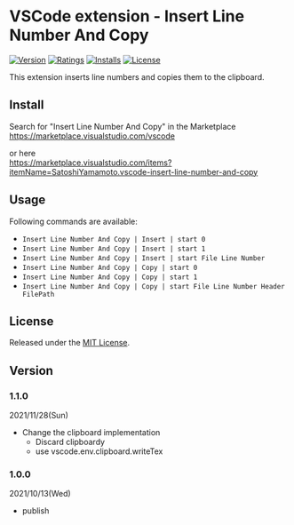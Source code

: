 # VSCode extension - Insert Line Number And Copy

[![Version][version-badge]][marketplace]
[![Ratings][ratings-badge]][marketplace-ratings]
[![Installs][installs-badge]][marketplace]
[![License][license-badge]][license]

This extension inserts line numbers and copies them to the clipboard.

## Install

Search for "Insert Line Number And Copy" in the Marketplace  
https://marketplace.visualstudio.com/vscode

or here  
https://marketplace.visualstudio.com/items?itemName=SatoshiYamamoto.vscode-insert-line-number-and-copy

## Usage

Following commands are available:

- `Insert Line Number And Copy | Insert | start 0`
- `Insert Line Number And Copy | Insert | start 1`
- `Insert Line Number And Copy | Insert | start File Line Number`
- `Insert Line Number And Copy | Copy | start 0`
- `Insert Line Number And Copy | Copy | start 1`
- `Insert Line Number And Copy | Copy | start File Line Number Header FilePath`

## License

Released under the [MIT License][license].

[version-badge]: https://vsmarketplacebadge.apphb.com/version/SatoshiYamamoto.vscode-insert-line-number-and-copy.svg
[ratings-badge]: https://vsmarketplacebadge.apphb.com/rating/SatoshiYamamoto.vscode-insert-line-number-and-copy.svg
[installs-badge]: https://vsmarketplacebadge.apphb.com/installs/SatoshiYamamoto.vscode-insert-line-number-and-copy.svg
[license-badge]: https://img.shields.io/github/license/standard-software/vscode-insert-line-number-and-copy.svg

[marketplace]: https://marketplace.visualstudio.com/items?itemName=SatoshiYamamoto.vscode-insert-line-number-and-copy
[marketplace-ratings]: https://marketplace.visualstudio.com/items?itemName=SatoshiYamamoto.vscode-insert-line-number-and-copy#review-details
[license]: https://github.com/standard-software/vscode-insert-line-number-and-copy/blob/master/LICENSE

## Version

### 1.1.0
2021/11/28(Sun)
- Change the clipboard implementation
  - Discard clipboardy
  - use vscode.env.clipboard.writeTex

### 1.0.0
2021/10/13(Wed)
- publish
